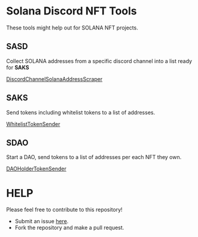 # Solana Discord NFT Tools

These tools might help out for SOLANA NFT projects.

## SASD
Collect SOLANA addresses from a specific discord channel into a list ready for __SAKS__

[DiscordChannelSolanaAddressScraper](https://github.com/Dean-Overton/solana-discord-nft-tools/tree/main/DiscordChannelSolanaAddressScraper)

## SAKS
Send tokens including whitelist tokens to a list of addresses.

[WhitelistTokenSender](https://github.com/Dean-Overton/solana-discord-nft-tools/tree/main/WhitelistTokenSender)

## SDAO
Start a DAO, send tokens to a list of addresses per each NFT they own.

[DAOHolderTokenSender](https://github.com/Dean-Overton/solana-discord-nft-tools/tree/main/DAOHolderTokenSender)

# HELP
Please feel free to contribute to this repository!

- Submit an issue [here](https://github.com/Dean-Overton/solana-discord-nft-tools/issues).
- Fork the repository and make a pull request.
